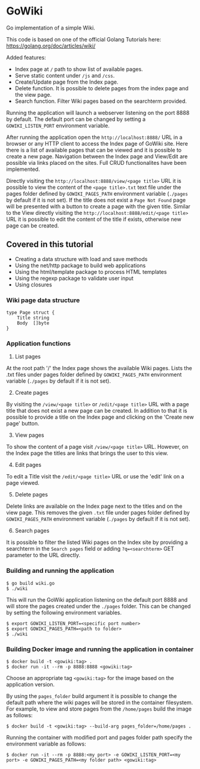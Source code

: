 # GoWiki
Go implementation of a simple Wiki.

This code is based on one of the official Golang Tutorials here: https://golang.org/doc/articles/wiki/

Added features:

- Index page at `/` path to show list of available pages.
- Serve static content under `/js` and `/css`.
- Create/Update page from the Index page.
- Delete function. It is possible to delete pages from the index page and the view page.
- Search function. Filter Wiki pages based on the searchterm provided.

Running the application will launch a webserver listening on the port 8888 by default. The default port can be changed by setting a `GOWIKI_LISTEN_PORT` environment variable. 

After running the application open the `http://localhost:8888/` URL in a browser or any HTTP client to access the Index page of GoWiki site. Here there is a list of available pages that can be viewed and it is possible to create a new page. Navigation between the Index page and View/Edit are possible via links placed on the sites. Full CRUD functionalites have been implemented.

Directly visiting the `http://localhost:8888/view/<page title>` URL it is possible to view the content of the `<page title>.txt` text file under the pages folder defined by `GOWIKI_PAGES_PATH` environment variable (`./pages` by default if it is not set). If the title does not exist a `Page Not Found` page will be presented with a button to create a page with the given title. Similar to the View directly visiting the `http://localhost:8888/edit/<page title>` URL it is possible to edit the content of the title if exists, otherwise new page can be created.


## Covered in this tutorial

- Creating a data structure with load and save methods
- Using the net/http package to build web applications
- Using the html/template package to process HTML templates
- Using the regexp package to validate user input
- Using closures


### Wiki page data structure

```
type Page struct {
    Title string
    Body  []byte
}
```

### Application functions

1. List pages

At the root path '/' the Index page shows the available Wiki pages. Lists the .txt files under pages folder defined by `GOWIKI_PAGES_PATH` environment variable (`./pages` by default if it is not set).

2. Create pages

By visiting the `/view/<page title>` or `/edit/<page title>` URL with a page title that does not exist a new page can be created. In addition to that it is possible to provide a title on the Index page and clicking on the 'Create new page' button.

3. View pages

To show the content of a page visit `/view/<page title>` URL. However, on the Index page the titles are links that brings the user to this view. 

4. Edit pages

To edit a Title visit the `/edit/<page title>` URL or use the 'edit' link on a page viewed.

5. Delete pages

Delete links are available on the Index page next to the titles and on the view page. This removes the given `.txt` file under pages folder defined by `GOWIKI_PAGES_PATH` environment variable (`./pages` by default if it is not set).

6. Search pages

It is possible to filter the listed Wiki pages on the Index site by providing a searchterm in the `Search pages` field or adding `?q=<searchterm>` GET parameter to the URL directly.


### Building and running the application

```
$ go build wiki.go
$ ./wiki
```
This will run the GoWiki application listening on the default port 8888 and will store the pages created under the `./pages` folder. This can be changed by setting the following environment variables.

```
$ export GOWIKI_LISTEN_PORT=<specific port number>
$ export GOWIKI_PAGES_PATH=<path to folder>
$ ./wiki
```

### Building Docker image and running the application in container

```
$ docker build -t <gowiki:tag> .
$ docker run -it --rm -p 8888:8888 <gowiki:tag>
```

Choose an appropriate tag `<gowiki:tag>` for the image based on the application version.

By using the `pages_folder` build argument it is possible to change the default path where the wiki pages will be stored in the container filesystem. For example, to view and store pages from the `/home/pages` build the image as follows:

```
$ docker build -t <gowiki:tag> --build-arg pages_folder=/home/pages .
```

Running the container with modified port and pages folder path specify the environment variable as follows:

```
$ docker run -it --rm -p 8888:<my port> -e GOWIKI_LISTEN_PORT=<my port> -e GOWIKI_PAGES_PATH=<my folder path> <gowiki:tag>
```